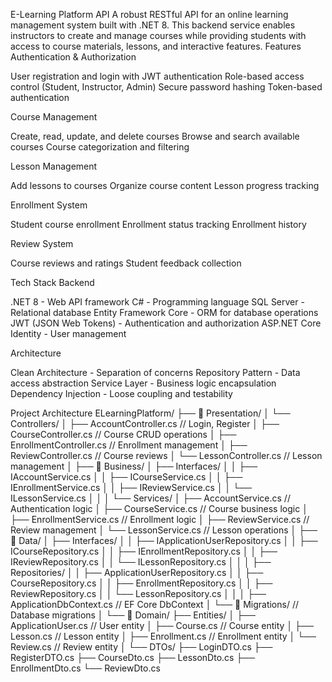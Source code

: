 E-Learning Platform API
A robust RESTful API for an online learning management system built with .NET 8. This backend service enables instructors to create and manage courses while providing students with access to course materials, lessons, and interactive features.
Features
Authentication & Authorization

User registration and login with JWT authentication
Role-based access control (Student, Instructor, Admin)
Secure password hashing
Token-based authentication

Course Management

Create, read, update, and delete courses
Browse and search available courses
Course categorization and filtering

Lesson Management

Add lessons to courses
Organize course content
Lesson progress tracking

Enrollment System

Student course enrollment
Enrollment status tracking
Enrollment history

Review System

Course reviews and ratings
Student feedback collection 

Tech Stack
Backend

.NET 8 - Web API framework
C# - Programming language
SQL Server - Relational database
Entity Framework Core - ORM for database operations
JWT (JSON Web Tokens) - Authentication and authorization
ASP.NET Core Identity - User management

Architecture

Clean Architecture - Separation of concerns
Repository Pattern - Data access abstraction
Service Layer - Business logic encapsulation
Dependency Injection - Loose coupling and testability

Project Architecture
ELearningPlatform/
├── 📂 Presentation/
│   └── Controllers/
│       ├── AccountController.cs      // Login, Register
│       ├── CourseController.cs       // Course CRUD operations
│       ├── EnrollmentController.cs   // Enrollment management
│       ├── ReviewController.cs       // Course reviews
│       └── LessonController.cs       // Lesson management
│
├── 📂 Business/
│   ├── Interfaces/
│   │   ├── IAccountService.cs
│   │   ├── ICourseService.cs
│   │   ├── IEnrollmentService.cs
│   │   ├── IReviewService.cs
│   │   └── ILessonService.cs
│   │
│   └── Services/
│       ├── AccountService.cs         // Authentication logic
│       ├── CourseService.cs          // Course business logic
│       ├── EnrollmentService.cs      // Enrollment logic
│       ├── ReviewService.cs          // Review management
│       └── LessonService.cs          // Lesson operations
│
├── 📂 Data/
│   ├── Interfaces/
│   │   ├── IApplicationUserRepository.cs
│   │   ├── ICourseRepository.cs
│   │   ├── IEnrollmentRepository.cs
│   │   ├── IReviewRepository.cs
│   │   └── ILessonRepository.cs
│   │
│   ├── Repositories/
│   │   ├── ApplicationUserRepository.cs
│   │   ├── CourseRepository.cs
│   │   ├── EnrollmentRepository.cs
│   │   ├── ReviewRepository.cs
│   │   └── LessonRepository.cs
│   │
│   ├── ApplicationDbContext.cs       // EF Core DbContext
│   └── 📂 Migrations/                // Database migrations
│
└── 📂 Domain/
    ├── Entities/
    │   ├── ApplicationUser.cs        // User entity
    │   ├── Course.cs                 // Course entity
    │   ├── Lesson.cs                 // Lesson entity
    │   ├── Enrollment.cs             // Enrollment entity
    │   └── Review.cs                 // Review entity
    │
    └── DTOs/
        ├── LoginDTO.cs
        ├── RegisterDTO.cs
        ├── CourseDto.cs
        ├── LessonDto.cs
        ├── EnrollmentDto.cs
        └── ReviewDto.cs
